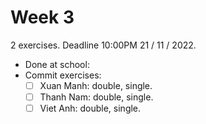 # Week 3

2 exercises. Deadline 10:00PM 21 / 11 / 2022.

- Done at school: 
- Commit exercises:
  - [ ] Xuan Manh: double, single. 
  - [ ] Thanh Nam: double, single.
  - [ ] Viet Anh: double, single.
